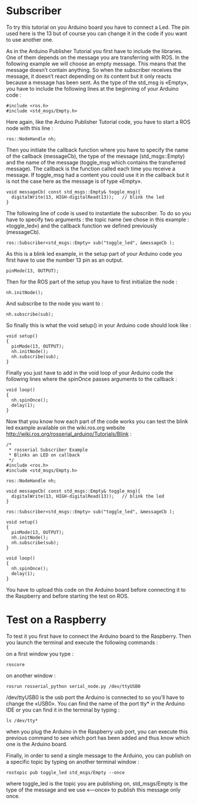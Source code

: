 
# Subscriber #

To try this tutorial on you Arduino board you have to connect a Led. The pin used here is the 13 but of course you can change it in the code if you want to use another one.

As in the Arduino Publisher Tutorial you first have to include the libraries. One of them depends on the message you are transferring with ROS. In the following example we will choose an empty message. This means that the message doesn’t contain anything. So when the subscriber receives the message, it doesn’t react depending on its content but it only reacts because a message has been sent. As the type of the std_msg is «Empty», you have to include the following lines at the beginning of your Arduino code :
```
#include <ros.h>
#include <std_msgs/Empty.h>
```
Here again, like the Arduino Publisher Tutorial code, you have to start a ROS node with this line :
```
ros::NodeHandle nh;
```
Then you initiate the callback function where you have to specify the name of the callback (messageCb), the type of the message (std_msgs::Empty) and the name of the message (toggle_msg which contains the transferred message). The callback is the function called each time you receive a message. If toggle_msg had a content you could use it in the callback but it is not the case here as the message is of type «Empty». 
```
void messageCb( const std_msgs::Empty& toggle_msg){
  digitalWrite(13, HIGH-digitalRead(13));   // blink the led
}
```

The following line of code is used to instantiate the subscriber. To do so you have to specify two arguments : the topic name (we chose in this example : «toggle_led») and the callback function we defined previously (messageCb).
```
ros::Subscriber<std_msgs::Empty> sub("toggle_led", &messageCb );
```
As this is a blink led example, in the setup part of your Arduino code you first have to use the number 13 pin as an output.
```
pinMode(13, OUTPUT);
```

Then for the ROS part of the setup you have to first initialize the node :
```
nh.initNode();
```
And subscribe to the node you want to :
```
nh.subscribe(sub);
```
So finally this is what the void setup() in your Arduino code should look like :
```
void setup()
{
  pinMode(13, OUTPUT);
  nh.initNode();
  nh.subscribe(sub);
}
```
Finally you just have to add in the void loop of your Arduino code the following lines where the spinOnce passes arguments to the callback :
```
void loop()
{
  nh.spinOnce();
  delay(1);
}
```
Now that you know how each part of the code works you can test the blink led example available on the wiki.ros.org website <http://wiki.ros.org/rosserial_arduino/Tutorials/Blink> :
```
/*
 * rosserial Subscriber Example
 * Blinks an LED on callback
 */
#include <ros.h>
#include <std_msgs/Empty.h>

ros::NodeHandle nh;

void messageCb( const std_msgs::Empty& toggle_msg){
  digitalWrite(13, HIGH-digitalRead(13));   // blink the led
}

ros::Subscriber<std_msgs::Empty> sub("toggle_led", &messageCb );

void setup()
{
  pinMode(13, OUTPUT);
  nh.initNode();
  nh.subscribe(sub);
}

void loop()
{
  nh.spinOnce();
  delay(1);
}
```
You have to upload this code on the Arduino board before connecting it to the Raspberry and before starting the test on ROS.

# Test on a Raspberry #

To test it you first have to connect the Arduino board to the Raspberry. Then you launch the terminal and execute the following commands : 

on a first window you type : 
```
roscore
```

on another window : 
```
rosrun rosserial_python serial_node.py /dev/ttyUSB0 
```
/dev/ttyUSB0 is the usb port the Arduino is connected to so you’ll have to change the «USB0». You can find the name of the port tty* in the Arduino IDE or you can find it in the terminal by typing :
```
ls /dev/tty*
```
when you plug the Arduino in the Raspberry usb port, you can execute this previous command to see which port has been added and thus know which one is the Arduino board.

Finally, in order to send a single message to the Arduino, you can publish on a specific topic by typing on another terminal window :
```
rostopic pub toggle_led std_msgs/Empty --once
```

where toggle_led is the topic you are publishing on, std_msgs/Empty is the type of the message and we use «—once» to publish this message only once.
